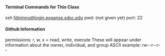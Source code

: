 #### Terminal Commands for This Class
ssh fdininno@login.expanse.sdsc.edu
pwd: (not given yet)
port: 22

#### Github Information
permissions: r, w, x = read, write, execute
These will appear under information about the owner, individual, and group
ASCII example: rw--r--r--